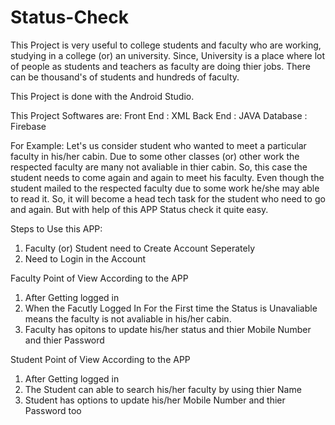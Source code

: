 # Status-Check

This Project is very useful to college students and faculty who are working, studying in a college (or) an university. Since, University is a place where lot of people as students and teachers as faculty are doing thier jobs. There can be thousand's of students and hundreds of faculty. 

This Project is done with the Android Studio.

This Project Softwares are:
Front End : XML
Back End  : JAVA
Database  : Firebase


For Example:
   Let's us consider student who wanted to meet a particular faculty in his/her cabin. Due to some other classes (or) other work the respected faculty are many not avaliable in thier cabin. So, this case the student needs to come again and again to meet his faculty. Even though the student mailed to the respected faculty due to some work he/she may able to read it. So, it will become a head tech task for the student who need to go and again. But with help of this APP Status check it quite easy.
   
   Steps to Use this APP:
   1. Faculty (or) Student need to Create Account Seperately
   2. Need to Login in the Account

Faculty Point of View According to the APP
1. After Getting logged in
2. When the Facutly Logged In For the First time the Status is Unavaliable means the faculty is not avaliable in his/her cabin.
3. Faculty has opitons to update his/her status and thier Mobile Number and thier Password

Student Point of View According to the APP
1. After Getting logged in 
2. The Student can able to search his/her faculty by using thier Name 
3. Student has options to update his/her Mobile Number and thier Password too


